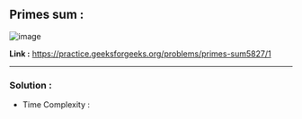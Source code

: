 ## Primes sum :

![image](https://user-images.githubusercontent.com/23376002/201375953-05eee0ee-96a6-4bd4-9198-6571c95495c5.png)

**Link :** https://practice.geeksforgeeks.org/problems/primes-sum5827/1

---------------------------------------------------------------------------------------------------------------------------------------------------------


### Solution :

- Time Complexity :



